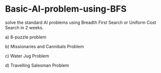 # Basic-AI-problem-using-BFS
solve the standard AI problems using Breadth First Search or Uniform Cost Search in 2 weeks. 

a) 8-puzzle problem

b) Missionaries and Cannibals Problem

c) Water Jug Problem

d) Travelling Salesman Problem 
